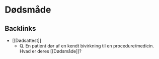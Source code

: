 # Dødsmåde
## Backlinks
* [[Dødsattest]]
	* Q. En patient dør af en kendt bivirkning til en procedure/medicin. Hvad er deres [[Dødsmåde]]?

<!-- #anki/tag/med/Forensic Medicine# -->
<!-- #anki/deck/Medicine -->

<!-- {BearID:940CA2A4-448E-4C4E-8B3C-D62BEE224098-51703-000060E193F8D034} -->
